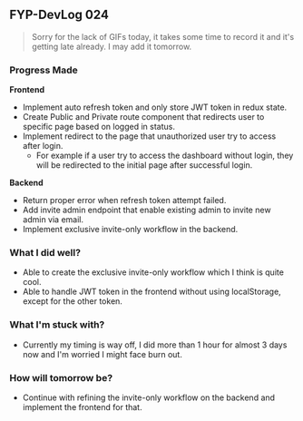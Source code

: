 ## FYP-DevLog 024

> Sorry for the lack of GIFs today, it takes some time to record it and it's getting late already. I may add it tomorrow.

### Progress Made
**Frontend**
+ Implement auto refresh token and only store JWT token in redux state.
+ Create Public and Private route component that redirects user to specific page based on logged in status.
+ Implement redirect to the page that unauthorized user try to access after login.
    + For example if a user try to access the dashboard without login, they will be redirected to the initial page after successful login.

**Backend**
+ Return proper error when refresh token attempt failed.
+ Add invite admin endpoint that enable existing admin to invite new admin via email.
+ Implement exclusive invite-only workflow in the backend.

### What I did well?
+ Able to create the exclusive invite-only workflow which I think is quite cool.
+ Able to handle JWT token in the frontend without using localStorage, except for the other token.

### What I'm stuck with?
+ Currently my timing is way off, I did more than 1 hour for almost 3 days now and I'm worried I might face burn out.

### How will tomorrow be?
+ Continue with refining the invite-only workflow on the backend and implement the frontend for that.
